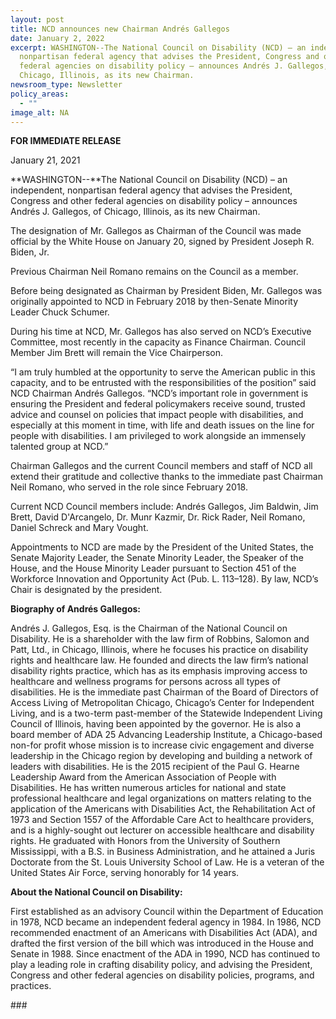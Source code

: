 ```yaml
---
layout: post
title: NCD announces new Chairman Andrés Gallegos
date: January 2, 2022
excerpt: WASHINGTON--The National Council on Disability (NCD) – an independent,
  nonpartisan federal agency that advises the President, Congress and other
  federal agencies on disability policy – announces Andrés J. Gallegos, of
  Chicago, Illinois, as its new Chairman.
newsroom_type: Newsletter
policy_areas:
  - ""
image_alt: NA
---
```

**FOR IMMEDIATE RELEASE**                                               

January 21, 2021

**WASHINGTON--**The National Council on Disability (NCD) – an independent, nonpartisan federal agency that advises the President, Congress and other federal agencies on disability policy – announces Andrés J. Gallegos, of Chicago, Illinois, as its new Chairman.

The designation of Mr. Gallegos as Chairman of the Council was made official by the White House on January 20, signed by President Joseph R. Biden, Jr.

Previous Chairman Neil Romano remains on the Council as a member.

Before being designated as Chairman by President Biden, Mr. Gallegos was originally appointed to NCD in February 2018 by then-Senate Minority Leader Chuck Schumer.

During his time at NCD, Mr. Gallegos has also served on NCD’s Executive Committee, most recently in the capacity as Finance Chairman. Council Member Jim Brett will remain the Vice Chairperson.

“I am truly humbled at the opportunity to serve the American public in this capacity, and to be entrusted with the responsibilities of the position” said NCD Chairman Andrés Gallegos. “NCD’s important role in government is ensuring the President and federal policymakers receive sound, trusted advice and counsel on policies that impact people with disabilities, and especially at this moment in time, with life and death issues on the line for people with disabilities. I am privileged to work alongside an immensely talented group at NCD.”

Chairman Gallegos and the current Council members and staff of NCD all extend their gratitude and collective thanks to the immediate past Chairman Neil Romano, who served in the role since February 2018.

Current NCD Council members include: Andrés Gallegos, Jim Baldwin, Jim Brett, David D'Arcangelo, Dr. Munr Kazmir, Dr. Rick Rader, Neil Romano, Daniel Schreck and Mary Vought.

Appointments to NCD are made by the President of the United States, the Senate Majority Leader, the Senate Minority Leader, the Speaker of the House, and the House Minority Leader pursuant to Section 451 of the Workforce Innovation and Opportunity Act (Pub. L. 113–128). By law, NCD’s Chair is designated by the president.

**Biography of Andrés Gallegos:**

Andrés J. Gallegos, Esq. is the Chairman of the National Council on Disability. He is a shareholder with the law firm of Robbins, Salomon and Patt, Ltd., in Chicago, Illinois, where he focuses his practice on disability rights and healthcare law. He founded and directs the law firm’s national disability rights practice, which has as its emphasis improving access to healthcare and wellness programs for persons across all types of disabilities. He is the immediate past Chairman of the Board of Directors of Access Living of Metropolitan Chicago, Chicago’s Center for Independent Living, and is a two-term past-member of the Statewide Independent Living Council of Illinois, having been appointed by the governor. He is also a board member of ADA 25 Advancing Leadership Institute, a Chicago-based non-for profit whose mission is to increase civic engagement and diverse leadership in the Chicago region by developing and building a network of leaders with disabilities. He is the 2015 recipient of the Paul G. Hearne Leadership Award from the American Association of People with Disabilities. He has written numerous articles for national and state professional healthcare and legal organizations on matters relating to the application of the Americans with Disabilities Act, the Rehabilitation Act of 1973 and Section 1557 of the Affordable Care Act to healthcare providers, and is a highly-sought out lecturer on accessible healthcare and disability rights. He graduated with Honors from the University of Southern Mississippi, with a B.S. in Business Administration, and he attained a Juris Doctorate from the St. Louis University School of Law. He is a veteran of the United States Air Force, serving honorably for 14 years.

**About the National Council on Disability:**

First established as an advisory Council within the Department of Education in 1978, NCD became an independent federal agency in 1984. In 1986, NCD recommended enactment of an Americans with Disabilities Act (ADA), and drafted the first version of the bill which was introduced in the House and Senate in 1988. Since enactment of the ADA in 1990, NCD has continued to play a leading role in crafting disability policy, and advising the President, Congress and other federal agencies on disability policies, programs, and practices.





\###